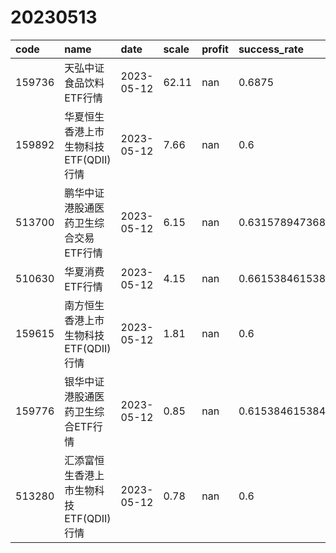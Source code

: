 # 20230513
 | code | name | date | scale | profit | success_rate | pred | 
 | :----- | :----- | :----- | :----- | :----- | :----- | :----- | 
 | 159736 | 天弘中证食品饮料ETF行情 | 2023-05-12 | 62.11 | nan | 0.6875 | 1 | 
 | 159892 | 华夏恒生香港上市生物科技ETF(QDII)行情 | 2023-05-12 | 7.66 | nan | 0.6 | 1 | 
 | 513700 | 鹏华中证港股通医药卫生综合交易ETF行情 | 2023-05-12 | 6.15 | nan | 0.631578947368421 | 1 | 
 | 510630 | 华夏消费ETF行情 | 2023-05-12 | 4.15 | nan | 0.6615384615384615 | 0 | 
 | 159615 | 南方恒生香港上市生物科技ETF(QDII)行情 | 2023-05-12 | 1.81 | nan | 0.6 | 1 | 
 | 159776 | 银华中证港股通医药卫生综合ETF行情 | 2023-05-12 | 0.85 | nan | 0.6153846153846154 | 1 | 
 | 513280 | 汇添富恒生香港上市生物科技ETF(QDII)行情 | 2023-05-12 | 0.78 | nan | 0.6 | 1 | 
